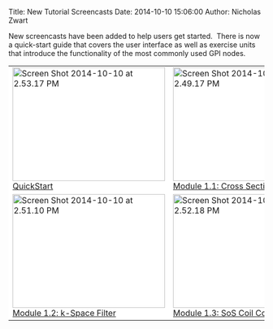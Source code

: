 Title:  New Tutorial Screencasts
Date:   2014-10-10 15:06:00
Author: Nicholas Zwart

New screencasts have been added to help users get started.  There is now a quick-start guide that covers the user interface as well as exercise units that introduce the functionality of the most commonly used GPI nodes.

<table style="width:100%">
  <tr>
<td style="background-color:white; border: 0px;"><a href="http://youtu.be/X9ddBrbFAWU?list=UUg8BPyZL30zyCIz1jJVAL1A"><img class="alignnone size-medium wp-image-71" src="http://gpilab.net/wp-content/uploads/2014/10/Screen-Shot-2014-10-10-at-2.53.17-PM-300x225.png" alt="Screen Shot 2014-10-10 at 2.53.17 PM" width="300" height="224" /><br>QuickStart</a></td>

<td style="background-color:white; border: 0px;"><a href="http://youtu.be/XKCml0Z_HD4?list=UUg8BPyZL30zyCIz1jJVAL1A"><img class="alignnone size-medium wp-image-68" src="http://gpilab.net/wp-content/uploads/2014/10/Screen-Shot-2014-10-10-at-2.49.17-PM-300x224.png" alt="Screen Shot 2014-10-10 at 2.49.17 PM" width="300" height="224" /><br>Module 1.1: Cross Sections</a></td>
  </tr>  
  <tr>
<td style="background-color:white; border: 0px;"><a href="http://youtu.be/AL7FPOPCcfY?list=UUg8BPyZL30zyCIz1jJVAL1A"><img class="alignnone size-medium wp-image-69" src="http://gpilab.net/wp-content/uploads/2014/10/Screen-Shot-2014-10-10-at-2.51.10-PM-300x224.png" alt="Screen Shot 2014-10-10 at 2.51.10 PM" width="300" height="224" /><br>Module 1.2: k-Space Filter</a></td>

<td style="background-color:white; border: 0px;"><a href="http://youtu.be/6nUXaXlP4Ss?list=UUg8BPyZL30zyCIz1jJVAL1A"><img class="alignnone size-medium wp-image-70" src="http://gpilab.net/wp-content/uploads/2014/10/Screen-Shot-2014-10-10-at-2.52.18-PM-300x224.png" alt="Screen Shot 2014-10-10 at 2.52.18 PM" width="300" height="224" /><br>Module 1.3: SoS Coil Combine</a></td>
  </tr>
</table>
